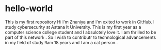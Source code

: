 # hello-world
This is my first repository
Hi I'm Zhaniya and I'm exited to work in GitHub. I study cybersecurity at Astana It University. This is my first year as a computer science college student and I absulotely love it. I am thrilled to be part of this network . So I wish to contributr to technological advancements in my field of study !Iam 18 years and I am a cat person . 
